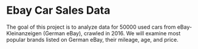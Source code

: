 # Ebay Car Sales Data
The goal of this project is to analyze data for 50000 used cars from eBay-Kleinanzeigen (German eBay), crawled in 2016. We will examine most popular brands listed on German eBay, their mileage, age, and price.
